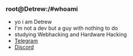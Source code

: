 ### root@Detrew:/#whoami

- yo i am Detrew
- I'm not a dev but a guy with nothing to do
- studying Webhacking and Hardware Hacking
- [Telegram](https://t.me/Detrew)
- [Discord](https://discordapp.com/users/946584495128215592)
